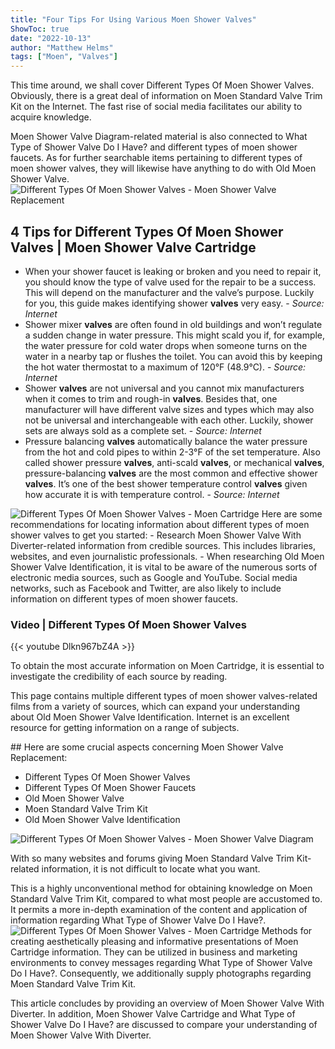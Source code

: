 ```yaml
---
title: "Four Tips For Using Various Moen Shower Valves"
ShowToc: true 
date: "2022-10-13"
author: "Matthew Helms" 
tags: ["Moen", "Valves"]
---
```


	
This time around, we shall cover Different Types Of Moen Shower Valves. Obviously, there is a great deal of information on Moen Standard Valve Trim Kit on the Internet. The fast rise of social media facilitates our ability to acquire knowledge.

Moen Shower Valve Diagram-related material is also connected to What Type of Shower Valve Do I Have? and different types of moen shower faucets. As for further searchable items pertaining to different types of moen shower valves, they will likewise have anything to do with Old Moen Shower Valve.
<img loading="lazy" src="http://www.likest.com/faucet/s/swan.files/L16.jpg" onerror="this.onerror=null;this.src='https://blogger.googleusercontent.com/img/a/AVvXsEhe7F7TRXHtjiKvHb5vS7DmnxvpHiDyoYyYvm1nHB3Qp2_w3BnM6A2eq4v7FYxCC9bfZt3a9vIMtAYEKUiaDQbHMg-ViyGmRIj39MLp0bGFfgfYw1Dc9q_H-T0wiTm3l0Uq42dETrN9eC8aGJ9_IORZsxST1AcLR7np1koOfcc7tnHa4S8Mwz_xD9d0=s16000';" alt="Different Types Of Moen Shower Valves - Moen Shower Valve Replacement" >

## 4 Tips for Different Types Of Moen Shower Valves | Moen Shower Valve Cartridge
-   When your shower faucet is leaking or broken and you need to repair it, you should know the type of valve used for the repair to be a success. This will depend on the manufacturer and the valve’s purpose. Luckily for you, this guide makes identifying shower **valves** very easy. - <cite>Source: Internet</cite>
-   Shower mixer **valves** are often found in old buildings and won’t regulate a sudden change in water pressure. This might scald you if, for example, the water pressure for cold water drops when someone turns on the water in a nearby tap or flushes the toilet. You can avoid this by keeping the hot water thermostat to a maximum of 120°F (48.9°C). - <cite>Source: Internet</cite>
-   Shower **valves** are not universal and you cannot mix manufacturers when it comes to trim and rough-in **valves**. Besides that, one manufacturer will have different valve sizes and types which may also not be universal and interchangeable with each other. Luckily, shower sets are always sold as a complete set. - <cite>Source: Internet</cite>
-   Pressure balancing **valves** automatically balance the water pressure from the hot and cold pipes to within 2-3°F of the set temperature. Also called shower pressure **valves**, anti-scald **valves**, or mechanical **valves**, pressure-balancing **valves** are the most common and effective shower **valves**. It’s one of the best shower temperature control **valves** given how accurate it is with temperature control. - <cite>Source: Internet</cite>


<img loading="lazy" src="https://images.homedepot-static.com/productImages/1dacfe2e-c629-46d3-991a-79f84de30ffc/svn/moen-tub-shower-repair-kits-17-222-64_1000.jpg" onerror="this.onerror=null;this.src='https://blogger.googleusercontent.com/img/a/AVvXsEhe7F7TRXHtjiKvHb5vS7DmnxvpHiDyoYyYvm1nHB3Qp2_w3BnM6A2eq4v7FYxCC9bfZt3a9vIMtAYEKUiaDQbHMg-ViyGmRIj39MLp0bGFfgfYw1Dc9q_H-T0wiTm3l0Uq42dETrN9eC8aGJ9_IORZsxST1AcLR7np1koOfcc7tnHa4S8Mwz_xD9d0=s16000';" alt="Different Types Of Moen Shower Valves - Moen Cartridge" >
Here are some recommendations for locating information about different types of moen shower valves to get you started:
- Research Moen Shower Valve With Diverter-related information from credible sources. This includes libraries, websites, and even journalistic professionals.
- When researching Old Moen Shower Valve Identification, it is vital to be aware of the numerous sorts of electronic media sources, such as Google and YouTube. Social media networks, such as Facebook and Twitter, are also likely to include information on different types of moen shower faucets.

### Video | Different Types Of Moen Shower Valves
{{< youtube Dlkn967bZ4A >}} 

To obtain the most accurate information on Moen Cartridge, it is essential to investigate the credibility of each source by reading.

This page contains multiple different types of moen shower valves-related films from a variety of sources, which can expand your understanding about Old Moen Shower Valve Identification. Internet is an excellent resource for getting information on a range of subjects.
<script async="async" data-cfasync="false" src="//normallydemandedalter.com/fe63df3c5408708b15d8dc3d9b206b31/invoke.js"></script>
<div id="container-fe63df3c5408708b15d8dc3d9b206b31"></div>
## Here are some crucial aspects concerning Moen Shower Valve Replacement:

- Different Types Of Moen Shower Valves
- Different Types Of Moen Shower Faucets
- Old Moen Shower Valve
- Moen Standard Valve Trim Kit
- Old Moen Shower Valve Identification

 <img loading="lazy" src="https://www.doityourself.com/forum/attachments/toilets-sinks-showers-dishwashers-tubs-garbage-disposals/7735d1357834640-problem-shower-diverter-003-600-x-450-.jpg" onerror="this.onerror=null;this.src='https://blogger.googleusercontent.com/img/a/AVvXsEhe7F7TRXHtjiKvHb5vS7DmnxvpHiDyoYyYvm1nHB3Qp2_w3BnM6A2eq4v7FYxCC9bfZt3a9vIMtAYEKUiaDQbHMg-ViyGmRIj39MLp0bGFfgfYw1Dc9q_H-T0wiTm3l0Uq42dETrN9eC8aGJ9_IORZsxST1AcLR7np1koOfcc7tnHa4S8Mwz_xD9d0=s16000';" alt="Different Types Of Moen Shower Valves - Moen Shower Valve Diagram" >

With so many websites and forums giving Moen Standard Valve Trim Kit-related information, it is not difficult to locate what you want.

This is a highly unconventional method for obtaining knowledge on Moen Standard Valve Trim Kit, compared to what most people are accustomed to. It permits a more in-depth examination of the content and application of information regarding What Type of Shower Valve Do I Have?.
<img loading="lazy" src="https://images.saymedia-content.com/.image/t_share/MTc0MzU1NDUyNTg1NTE4NDQw/identify-your-bath-or-shower-faucet.png" onerror="this.onerror=null;this.src='https://blogger.googleusercontent.com/img/a/AVvXsEhe7F7TRXHtjiKvHb5vS7DmnxvpHiDyoYyYvm1nHB3Qp2_w3BnM6A2eq4v7FYxCC9bfZt3a9vIMtAYEKUiaDQbHMg-ViyGmRIj39MLp0bGFfgfYw1Dc9q_H-T0wiTm3l0Uq42dETrN9eC8aGJ9_IORZsxST1AcLR7np1koOfcc7tnHa4S8Mwz_xD9d0=s16000';" alt="Different Types Of Moen Shower Valves - Moen Cartridge" >
Methods for creating aesthetically pleasing and informative presentations of Moen Cartridge information. They can be utilized in business and marketing environments to convey messages regarding What Type of Shower Valve Do I Have?. Consequently, we additionally supply photographs regarding Moen Standard Valve Trim Kit.

This article concludes by providing an overview of Moen Shower Valve With Diverter. In addition, Moen Shower Valve Cartridge and What Type of Shower Valve Do I Have? are discussed to compare your understanding of Moen Shower Valve With Diverter.
	
	

